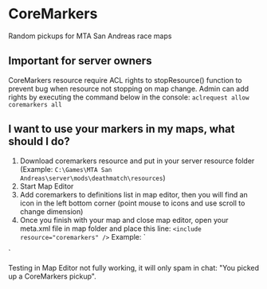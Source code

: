 # CoreMarkers
Random pickups for MTA San Andreas race maps

## Important for server owners
CoreMarkers resource require ACL rights to stopResource() function to prevent bug when resource not stopping on map change. Admin can add rights by executing the command below in the console:
`aclrequest allow coremarkers all`

##  I want to use your markers in my maps, what should I do?
1) Download coremarkers resource and put in your server resource folder (Example: `C:\Games\MTA San Andreas\server\mods\deathmatch\resources`)
2) Start Map Editor
3) Add coremarkers to definitions list in map editor, then you will find an icon in the left bottom corner (point mouse to icons and use scroll to change dimension)
4) Once you finish with your map and close map editor, open your meta.xml file in map folder and place this line:
`<include resource="coremarkers" />`
Example:
`<meta>
    <include resource="coremarkers" />
    <info gamemodes="race" type="map" version="1.0.0"></info>
    <map src="123.map" dimension="0"></map>
    <settings>
        <setting name="#skins" value='[ &quot;cj&quot; ]'></setting>
        <setting name="#coremarkers_respawn" value="[ 0 ]"></setting>
        <setting name="#maxplayers" value="[ 128 ]"></setting>
        <setting name="#useLODs" value="[ false ]"></setting>
        <setting name="#gamespeed" value="[ 1 ]"></setting>
        <setting name="#ghostmode" value='[ &quot;false&quot; ]'></setting>
        <setting name="#time" value="12:0"></setting>
        <setting name="#vehicleweapons" value='[ &quot;false&quot; ]'></setting>
        <setting name="#minplayers" value="[ 0 ]"></setting>
        <setting name="#weather" value="[ 0 ]"></setting>
        <setting name="#gravity" value="[ 0.0080000004 ]"></setting>
        <setting name="#waveheight" value="[ 0 ]"></setting>
        <setting name="#respawntime" value="[ 5 ]"></setting>
        <setting name="#locked_time" value="[ false ]"></setting>
        <setting name="#duration" value="[ 1800 ]"></setting>
        <setting name="#respawn" value='[ &quot;timelimit&quot; ]'></setting>
    </settings>
    <script src="mapEditorScriptingExtension_s.lua" type="server"></script>
    <script src="mapEditorScriptingExtension_c.lua" type="client" validate="false"></script>
</meta>
`

Testing in Map Editor not fully working, it will only spam in chat: "You picked up a CoreMarkers pickup".